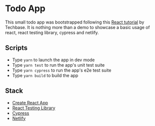 # Todo App

This small todo app was bootstrapped following this [React tutorial](https://youtu.be/RgxyPMJmlRA) by Techbase. It is nothing more than a demo to showcase a basic usage of react, react testing library, cypress and netlify.

## Scripts

- Type `yarn` to launch the app in dev mode
- Type `yarn test` to run the app's unit test suite
- Type `yarn cypress` to run the app's e2e test suite
- Type `yarn build` to build the app

## Stack

- [Create React App](https://github.com/facebook/create-react-app)
- [React Testing Library](https://testing-library.com/)
- [Cypress](https://docs.cypress.io/)
- [Netlify](https://www.netlify.com/)
